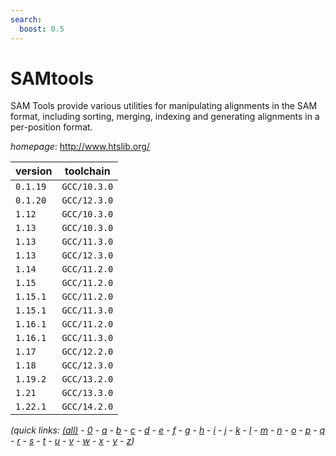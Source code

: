 ```yaml
---
search:
  boost: 0.5
---
```

# SAMtools

SAM Tools provide various utilities for manipulating alignments in the SAM format,  including sorting, merging, indexing and generating alignments in a per-position format.

*homepage*: <http://www.htslib.org/>

version | toolchain
--------|----------
``0.1.19`` | ``GCC/10.3.0``
``0.1.20`` | ``GCC/12.3.0``
``1.12`` | ``GCC/10.3.0``
``1.13`` | ``GCC/10.3.0``
``1.13`` | ``GCC/11.3.0``
``1.13`` | ``GCC/12.3.0``
``1.14`` | ``GCC/11.2.0``
``1.15`` | ``GCC/11.2.0``
``1.15.1`` | ``GCC/11.2.0``
``1.15.1`` | ``GCC/11.3.0``
``1.16.1`` | ``GCC/11.2.0``
``1.16.1`` | ``GCC/11.3.0``
``1.17`` | ``GCC/12.2.0``
``1.18`` | ``GCC/12.3.0``
``1.19.2`` | ``GCC/13.2.0``
``1.21`` | ``GCC/13.3.0``
``1.22.1`` | ``GCC/14.2.0``


*(quick links: [(all)](../index.md) - [0](../0/index.md) - [a](../a/index.md) - [b](../b/index.md) - [c](../c/index.md) - [d](../d/index.md) - [e](../e/index.md) - [f](../f/index.md) - [g](../g/index.md) - [h](../h/index.md) - [i](../i/index.md) - [j](../j/index.md) - [k](../k/index.md) - [l](../l/index.md) - [m](../m/index.md) - [n](../n/index.md) - [o](../o/index.md) - [p](../p/index.md) - [q](../q/index.md) - [r](../r/index.md) - [s](../s/index.md) - [t](../t/index.md) - [u](../u/index.md) - [v](../v/index.md) - [w](../w/index.md) - [x](../x/index.md) - [y](../y/index.md) - [z](../z/index.md))*

